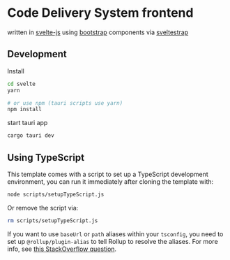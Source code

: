 
# Code Delivery System frontend

written in [svelte-js](https://svelte.dev/) using [bootstrap](https://getbootstrap.com/) components via [sveltestrap](https://sveltestrap.js.org/)

## Development

Install 

```bash
cd svelte
yarn

# or use npm (tauri scripts use yarn)
npm install
```

start tauri app
```bash
cargo tauri dev
```

## Using TypeScript

This template comes with a script to set up a TypeScript development environment, you can run it immediately after cloning the template with:

```bash
node scripts/setupTypeScript.js
```

Or remove the script via:

```bash
rm scripts/setupTypeScript.js
```

If you want to use `baseUrl` or `path` aliases within your `tsconfig`, you need to set up `@rollup/plugin-alias` to tell Rollup to resolve the aliases. For more info, see [this StackOverflow question](https://stackoverflow.com/questions/63427935/setup-tsconfig-path-in-svelte).
